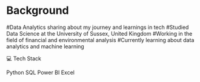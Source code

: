 # Background
#Data Analytics sharing about my journey and learnings in tech
#Studied Data Science at the University of Sussex, United Kingdom
#Working in the field of financial and environmental analysis
#Currently learning about data analytics and machine learning

💻 Tech Stack

Python SQL
Power BI Excel
